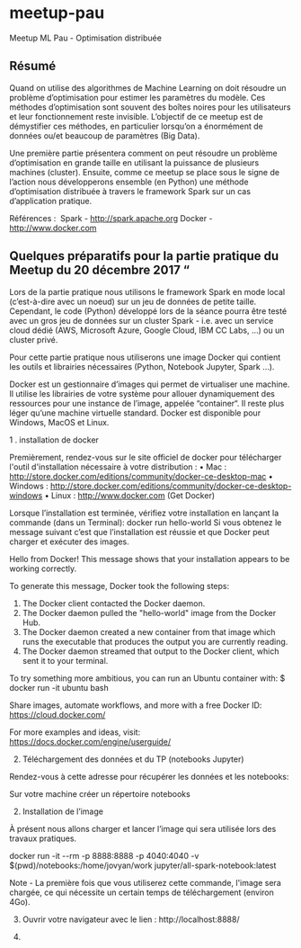 # meetup-pau
Meetup ML Pau - Optimisation distribuée

## Résumé 

Quand on utilise des algorithmes de Machine Learning on doit résoudre un problème d’optimisation pour estimer les paramètres du modèle. Ces méthodes d’optimisation sont souvent des boîtes noires pour les utilisateurs et leur fonctionnement reste invisible. L’objectif de ce meetup est de démystifier ces méthodes, en particulier lorsqu’on a énormément de données ou/et beaucoup de paramètres (Big Data). 

Une première partie présentera comment on peut résoudre un problème d’optimisation en grande taille en utilisant la puissance de plusieurs machines (cluster). Ensuite, comme ce meetup se place sous le signe de l’action nous développerons ensemble (en Python) une méthode d’optimisation distribuée à travers le framework Spark sur un cas d’application pratique.

Références : 
Spark - http://spark.apache.org
Docker - http://www.docker.com

## Quelques préparatifs pour la partie pratique du Meetup du 20 décembre 2017 “

Lors de la partie pratique nous utilisons le framework Spark en mode local (c’est-à-dire avec un noeud) sur un jeu de données de petite taille. Cependant, le code (Python) développé lors de la séance pourra être testé avec un gros jeu de données sur un cluster Spark - i.e. avec un service cloud dédié (AWS, Microsoft Azure, Google Cloud, IBM CC Labs, …) ou un cluster privé.

Pour cette partie pratique nous utiliserons une image Docker qui contient les outils et librairies nécessaires (Python, Notebook Jupyter, Spark …). 

Docker est un gestionnaire d’images qui permet de virtualiser une machine. Il utilise les librairies de votre système pour allouer dynamiquement des ressources pour une instance de l’image, appelée “container“. Il reste plus léger qu’une machine virtuelle standard. Docker est disponible pour Windows, MacOS et Linux.

1 . installation de docker

Premièrement, rendez-vous sur le site officiel de docker pour télécharger l'outil d'installation nécessaire à votre distribution :
	•	Mac : http://store.docker.com/editions/community/docker-ce-desktop-mac
	•	Windows : http://store.docker.com/editions/community/docker-ce-desktop-windows
	•	Linux : http://www.docker.com (Get Docker)

Lorsque l’installation est terminée, vérifiez votre installation en lançant la commande (dans un Terminal): docker run hello-world
Si vous obtenez le message suivant c’est que l’installation est réussie et que Docker peut charger et exécuter des images.

Hello from Docker!
This message shows that your installation appears to be working correctly.

To generate this message, Docker took the following steps:
 1. The Docker client contacted the Docker daemon.
 2. The Docker daemon pulled the "hello-world" image from the Docker Hub.
 3. The Docker daemon created a new container from that image which runs the
    executable that produces the output you are currently reading.
 4. The Docker daemon streamed that output to the Docker client, which sent it
    to your terminal.

To try something more ambitious, you can run an Ubuntu container with:
 $ docker run -it ubuntu bash

Share images, automate workflows, and more with a free Docker ID:
 https://cloud.docker.com/

For more examples and ideas, visit:
 https://docs.docker.com/engine/userguide/

2. Téléchargement des données et du TP (notebooks Jupyter)

Rendez-vous à cette adresse pour récupérer les données et les notebooks: 

Sur votre machine créer un répertoire notebooks

2. Installation de l’image 

À présent nous allons charger et lancer l’image qui sera utilisée lors des travaux pratiques.

docker run -it --rm -p 8888:8888 -p 4040:4040 -v $(pwd)/notebooks:/home/jovyan/work jupyter/all-spark-notebook:latest

Note - La première fois que vous utiliserez cette commande, l'image sera chargée, ce qui nécessite un certain temps de téléchargement (environ 4Go).

3. Ouvrir votre navigateur avec le lien : http://localhost:8888/

4. 
